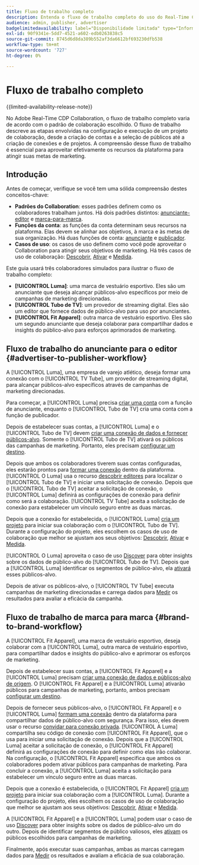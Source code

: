```yaml
---
title: Fluxo de trabalho completo
description: Entenda o fluxo de trabalho completo do uso do Real-Time CDP Collaboration com base no seu padrão de colaboração.
audience: admin, publisher, advertiser
badgelimitedavailability: label="Disponibilidade limitada" type="Informative" url="https://helpx.adobe.com/legal/product-descriptions/real-time-customer-data-platform-collaboration.html newtab=true"
exl-id: 90f9341e-5dd7-4521-a602-edb0263838c5
source-git-commit: 8745d6d8da389b552af3da6612bf693230dfb538
workflow-type: tm+mt
source-wordcount: '727'
ht-degree: 0%

---
```


# Fluxo de trabalho completo

{{limited-availability-release-note}}

No Adobe Real-Time CDP Collaboration, o fluxo de trabalho completo varia de acordo com o padrão de colaboração escolhido. O fluxo de trabalho descreve as etapas envolvidas na configuração e execução de um projeto de colaboração, desde a criação de contas e a seleção de públicos até a criação de conexões e de projetos. A compreensão desse fluxo de trabalho é essencial para aproveitar efetivamente os recursos da plataforma para atingir suas metas de marketing.

## Introdução

Antes de começar, verifique se você tem uma sólida compreensão destes conceitos-chave:

- **Padrões do Collaboration**: esses padrões definem como os colaboradores trabalham juntos. Há dois padrões distintos: [anunciante-editor](./collaboration-patterns.md#advertiser-to-publisher) e [marca-para-marca](./collaboration-patterns.md#brand-to-brand).
- **Funções da conta**: as funções da conta determinam seus recursos na plataforma. Elas devem se alinhar aos objetivos, à marca e às metas de sua organização. Há duas funções de conta: [anunciante](./roles.md#advertiser) e [publicador](./roles.md#publisher).
- **Casos de uso**: os casos de uso definem como você pode aproveitar o Collaboration para atingir seus objetivos de marketing. Há três casos de uso de colaboração: [Descobrir](./use-cases.md#discover), [Ativar](./use-cases.md#activate) e [Medida](./use-cases.md#measure).

Este guia usará três colaboradores simulados para ilustrar o fluxo de trabalho completo:

- **[!UICONTROL Luma]**: uma marca de vestuário esportivo. Eles são um anunciante que deseja alcançar públicos-alvo específicos por meio de campanhas de marketing direcionadas.
- **[!UICONTROL Tubo de TV]**: um provedor de streaming digital. Eles são um editor que fornece dados de público-alvo para uso por anunciantes.
- **[!UICONTROL Fit Apparel]**: outra marca de vestuário esportivo. Eles são um segundo anunciante que deseja colaborar para compartilhar dados e insights do público-alvo para esforços aprimorados de marketing.

## Fluxo de trabalho do anunciante para o editor {#advertiser-to-publisher-workflow}

A [!UICONTROL Luma], uma empresa de varejo atlético, deseja formar uma conexão com o [!UICONTROL TV Tube], um provedor de streaming digital, para alcançar públicos-alvo específicos através de campanhas de marketing direcionadas.

Para começar, a [!UICONTROL Luma] precisa [criar uma conta](../setup/onboard-account.md) com a função de anunciante, enquanto o [!UICONTROL Tubo de TV] cria uma conta com a função de publicador.

Depois de estabelecer suas contas, a [!UICONTROL Luma] e o [!UICONTROL Tubo de TV] devem [criar uma conexão de dados e fornecer públicos-alvo](../setup/onboard-audiences.md). Somente o [!UICONTROL Tubo de TV] ativará os públicos das campanhas de marketing. Portanto, eles precisam [configurar um destino](../setup/manage-destinations.md).

Depois que ambos os colaboradores tiverem suas contas configuradas, eles estarão prontos para [formar uma conexão](../connect/establishing-connections.md) dentro da plataforma. [!UICONTROL O Luma] usa o recurso [descobrir editores](../connect/discover-publishers.md) para localizar o [!UICONTROL Tubo de TV] e iniciar uma solicitação de conexão. Depois que o [!UICONTROL Tubo de TV] aceitar a solicitação de conexão, o [!UICONTROL Luma] definirá as configurações de conexão para definir como será a colaboração. [!UICONTROL TV Tube] aceita a solicitação de conexão para estabelecer um vínculo seguro entre as duas marcas.

Depois que a conexão for estabelecida, o [!UICONTROL Luma] [cria um projeto](../collaborate/manage-projects.md) para iniciar sua colaboração com o [!UICONTROL Tubo de TV]. Durante a configuração do projeto, eles escolhem os casos de uso de colaboração que melhor se ajustam aos seus objetivos: [Descobrir](../collaborate/discover.md), [Ativar](../collaborate/activate.md) e [Medida](../collaborate/measure.md).

[!UICONTROL O Luma] aproveita o caso de uso [Discover](../collaborate/discover.md) para obter insights sobre os dados de público-alvo do [!UICONTROL Tubo de TV]. Depois que a [!UICONTROL Luma] identificar os segmentos de público-alvo, ela [ativará](../collaborate/activate.md) esses públicos-alvo.

Depois de ativar os públicos-alvo, o [!UICONTROL TV Tube] executa campanhas de marketing direcionadas e carrega dados para [Medir](../collaborate/measure.md) os resultados para avaliar a eficácia da campanha.

## Fluxo de trabalho de marca para marca {#brand-to-brand-workflow}

A [!UICONTROL Fit Apparel], uma marca de vestuário esportivo, deseja colaborar com a [!UICONTROL Luma], outra marca de vestuário esportivo, para compartilhar dados e insights do público-alvo e aprimorar os esforços de marketing.

Depois de estabelecer suas contas, a [!UICONTROL Fit Apparel] e a [!UICONTROL Luma] precisam [criar uma conexão de dados e públicos-alvo de origem](../setup/onboard-audiences.md). O [!UICONTROL Fit Apparel] e a [!UICONTROL Luma] ativarão públicos para campanhas de marketing, portanto, ambos precisam [configurar um destino](../setup/manage-destinations.md).

Depois de fornecer seus públicos-alvo, o [!UICONTROL Fit Apparel] e o [!UICONTROL Luma] [formam uma conexão](../connect/establishing-connections.md) dentro da plataforma para compartilhar dados de público-alvo com segurança. Para isso, eles devem usar o recurso [convidar para conexão privada](../connect/establishing-connections.md#private-connection-invite). [!UICONTROL A Luma] compartilha seu código de conexão com [!UICONTROL Fit Apparel], que o usa para iniciar uma solicitação de conexão. Depois que a [!UICONTROL Luma] aceitar a solicitação de conexão, o [!UICONTROL Fit Apparel] definirá as configurações de conexão para definir como elas irão colaborar. Na configuração, o [!UICONTROL Fit Apparel] especifica que ambos os colaboradores podem ativar públicos para campanhas de marketing. Para concluir a conexão, a [!UICONTROL Luma] aceita a solicitação para estabelecer um vínculo seguro entre as duas marcas.

Depois que a conexão é estabelecida, o [!UICONTROL Fit Apparel] [cria um projeto](../collaborate/manage-projects.md) para iniciar sua colaboração com a [!UICONTROL Luma]. Durante a configuração do projeto, eles escolhem os casos de uso de colaboração que melhor se ajustam aos seus objetivos: [Descobrir](../collaborate/discover.md), [Ativar](../collaborate/activate.md) e [Medida](../collaborate/measure.md).

A [!UICONTROL Fit Apparel] e a [!UICONTROL Luma] podem usar o caso de uso [Discover](../collaborate/discover.md) para obter insights sobre os dados de público-alvo um do outro. Depois de identificar segmentos de público valiosos, eles [ativam](../collaborate/activate.md) os públicos escolhidos para campanhas de marketing.

Finalmente, após executar suas campanhas, ambas as marcas carregam dados para [Medir](../collaborate/measure.md) os resultados e avaliam a eficácia de sua colaboração.
